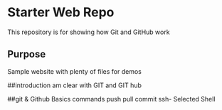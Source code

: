 # Starter Web Repo
This repository is for showing how Git and GitHub work

## Purpose

Sample website with plenty of files for demos



##introduction
am clear with GIT and GIT hub

##git & Github
Basics
commands
push 
pull
commit
ssh- Selected Shell
